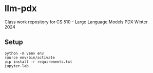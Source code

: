 # llm-pdx
Class work repository for CS 510 - Large Language Models PDX Winter 2024

## Setup
```shell
python -m venv env
source env/bin/activate
pip install -r requirements.txt
jupyter-lab
```

